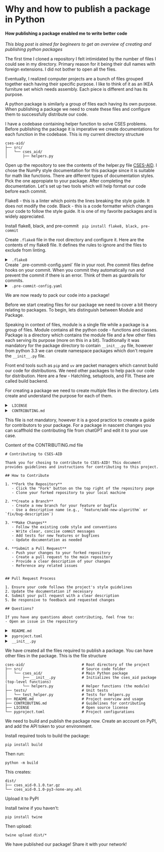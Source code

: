 # Why and how to publish a package in Python

#### How publishing a package enabled me to write better code

_This blog post is aimed for begineers to get an overview of creating and publishing python packages_

The first time I cloned a repository I felt intimidated by the number of files I could see in my directory. Primary reason for it being their dull names with foreign extensions. I did not bother to open all the files.

Eventually, I realized computer projects are a bunch of files grouped together each having their specific purpose. I like to think of it as an IKEA furniture set which needs assembly. Each piece is different and has its purpose.

A python package is similarly a group of files each having its own purpose. When publishing a package we need to create these files and configure them to successfully distribute our code.

I have a codebase containing helper function to solve CSES problems. Before publishing the package it is imperative we create documentations for each function in the codebase. This is my current directory structure

```
cses-aid/
├── src/
│   └── cses_aid/           
│       ├── helpers.py          

```
Open up the repository to see the contents of the helper.py file [CSES-AID](https://github.com/effaf/cses_aid). I chose the NumPy style documentation for this package since it is suitable for math like functions. There are different types of documentation styles. Pick the one appropiate to your package. After completing the documentation. Let's set up two tools which will help format our code before each commit. 

Flake8 - this is a linter which points the lines breaking the style guide. It does not modify the code.
Black - this is a code formatter which changes your code to follow the style guide. It is one of my favorite packages and is widely appreciated.


Install flake8, black, and pre-commit
` pip install flake8, black, pre-commit`

Create `.flake8` file in the root directory and configure it. Here are the contents of my flake8 file. It defines the rules to ignore and the files to exclude from linting.
<details>
<summary><code> .flake8 </code></summary>

```
[flake8]
ignore = E302, F401, E501, F841, F821, E226, E203
exclude = 
    .git,
    __pycache__,
    build,
    dist,
    env,
    venv,
    .venv,
    migrations,
    requirements.txt,
    .pre-commit-config.yaml,
    tests/
```
</details>
Create `.pre-commit-config.yaml` file in your root. Pre commit files define hooks on your commit. When you commit they automatically run and prevent the commit if there is an error. Think of them as guardrails for commits. 

<details>
<summary><code> .pre-commit-config.yaml</code></summary>

```
repos:
  - repo: https://github.com/psf/black
    rev: 25.1.0
    hooks:
      - id: black

  - repo: https://github.com/PyCQA/flake8
    rev: 7.1.0
    hooks:
      - id: flake8
```
</details>

We are now ready to pack our code into a package!

Before we start creating files for our package we need to cover a bit theory relating to packages. To begin, lets distinguish between Module and Package.

Speaking in context of files, module is a single file while a package is a group of files. Module contains all the python code - functions and classes. Package is a directory which contains the module file and a few other files each serving its purpose (more on this in a bit). Traditionally it was mandatory for the package directory to contain `__init__.py` file, however from python 3.3 we can create namespace packages which don't require the `__init__.py` file.

Front end tools such as `pip` and `uv` are packet managers which cannot build our code for distributions. We need other packages to help pack our code for distribution. Here are a few - Hatchling, setuptools, and Flit. These are called build backend.

For creating a package we need to create multiple files in the directory. Lets create and understand the purpose for each of them.

<details>
<summary><code> LICENSE </code></summary>
<br>

As package authors we need to choose the license for our code. There are several licenses available for open source code. You can read more on it [here](https://choosealicense.com/licenses/). For this code I am using the MIT license because it allows distribution and no modifications need not be revelead.
Contents of LICENSE file -

```
MIT License

Copyright (c) 2024 CSES-AID Contributors

Permission is hereby granted, free of charge, to any person obtaining a copy
of this software and associated documentation files (the "Software"), to deal
in the Software without restriction, including without limitation the rights
to use, copy, modify, merge, publish, distribute, sublicense, and/or sell
copies of the Software, and to permit persons to whom the Software is
furnished to do so, subject to the following conditions:

The above copyright notice and this permission notice shall be included in all
copies or substantial portions of the Software.

THE SOFTWARE IS PROVIDED "AS IS", WITHOUT WARRANTY OF ANY KIND, EXPRESS OR
IMPLIED, INCLUDING BUT NOT LIMITED TO THE WARRANTIES OF MERCHANTABILITY,
FITNESS FOR A PARTICULAR PURPOSE AND NONINFRINGEMENT. IN NO EVENT SHALL THE
AUTHORS OR COPYRIGHT HOLDERS BE LIABLE FOR ANY CLAIM, DAMAGES OR OTHER
LIABILITY, WHETHER IN AN ACTION OF CONTRACT, TORT OR OTHERWISE, ARISING FROM,
OUT OF OR IN CONNECTION WITH THE SOFTWARE OR THE USE OR OTHER DEALINGS IN THE
SOFTWARE. 
```

</details>

<details>
<summary><code> CONTRIBUTING.md </code>
<br>

This file is not mandatory, however it is a good practice to creeate a guide for contributors to your package. For a package in nascent changes you can scaffhold the contributing file from chatGPT and edit it to your use case.

Content of the CONTRIBUTING.md file

```
# Contributing to CSES-AID

Thank you for chosing to contribute to CSES-AID! This document provides guidelines and instructions for contributing to this project.

## How to Contribute

1. **Fork the Repository**
   - Click the "Fork" button on the top right of the repository page
   - Clone your forked repository to your local machine

2. **Create a Branch**
   - Create a new branch for your feature or bugfix
   - Use a descriptive name (e.g., `feature/add-new-algorithm` or `fix/bug-description`)

3. **Make Changes**
   - Follow the existing code style and conventions
   - Write clear, concise commit messages
   - Add tests for new features or bugfixes
   - Update documentation as needed

4. **Submit a Pull Request**
   - Push your changes to your forked repository
   - Create a pull request to the main repository
   - Provide a clear description of your changes
   - Reference any related issues


## Pull Request Process

1. Ensure your code follows the project's style guidelines
2. Update the documentation if necessary
4. Submit your pull request with a clear description
5. Be responsive to feedback and requested changes

## Questions?

If you have any questions about contributing, feel free to:
- Open an issue in the repository

```

</details>

<details>
<summary><code> README.md</code></summary>
<br>

Read me files provide an introduction to the package. Give the description, installation example of using the package. 
Contents of the readme.md file

```
# CSES Helper functions

This package provides utility functions for solving cses problems.

While solving CSES problems, often times we would need the same functions. This package aims to provide helper
functions to address the problem.

## Installation

pip install cses-aid

## Usage


from cses-aid import prefix_sums, sieve

print(sieve(100)) # print the first 100 prime numbers


## Contribution

    Refer to CONTRIBUTING.md for all the information

## Contact
Please create an issue or hit me up if you spot an improvement! <br>

[Email](shlok.kothari@gmail.com)

```

</details>

<details>
<summary><code> pyproject.toml </code></summary>
<br>

This is the main configuration file. Tradionally, it was required we create couple of files to configure our package. However, after PEP20 we only need to create `pyproject.toml` file and configure our package. Think of PEP20 as a new feature added to Python.
This is the file containing the information for building the package. 
Since we are using setuptools, its documentation is the best guide to follow. - [Creating pyproject.toml](https://setuptools.pypa.io/en/latest/userguide/pyproject_config.html)

This is the contents of my `pyproject.toml` file. It contains the configuration, metadata, and internal information.

```
[build-system]
requires = ["setuptools >= 77.0.3"]
build-backend = "setuptools.build_meta"

[project]
name = "cses-aid"
version = "0.0.1"
description = "A collection of helper functions for competitive programming and algorithm problem solving"
readme = "README.md"
requires-python = ">=3.8"
license = "MIT"
keywords = ["competitive-programming", "algorithms", "data-structures", "cses"]
authors = [
    { name = "Shlok Kothari" }
]
classifiers = [
    "Development Status :: 3 - Alpha",
    "Intended Audience :: Education",
    "License :: OSI Approved :: MIT License",
    "Topic :: Education",
    "Topic :: Software Development :: Libraries :: Python Modules",
]

[project.urls]
"Homepage" = "https://github.com/effaf/cses-aid"
"Documentation" = "https://github.com/effaf/cses-aid#readme"

[tool.pytest.ini_options]
testpaths = ["src/cses-aid/tests"]
python_files = ["test_*.py"]
addopts = "-v --cov=src/cses-aid --cov-report=term-missing"

[tool.black]
line-length = 88
target-version = ['py38']
include = '\.pyi?$'
```

</details>

<details>
<summary><code> __init__.py </code></summary>
<br>

This file is at the same level of our module. As mentioned earlier this file is not required in namespace packages.

- The `__init__.py` file turns a directory into a Python package.

- It runs when you import the package.

- You can use it to:

  - Expose certain functions/classes at the top level of your package.

  - Run initialization code (e.g., setup logging, imports, etc.).

  - Control what gets imported with wildcard imports (from my_package import *) using the __all__ list.

If you don’t include specific imports in `__init__.py`, you’ll have to import modules directly. For example

1. Without importing modules in `__init__.py`

```
import my_package

my_package.module_a.func_a()  # You need to access functions via their module names.
my_package.module_b.func_b()  

```

2. Importing modules inside `__init__.py`

Modify `__init__.py`

```
from .module_a import func_a
from .module_b import func_b
```

Now you can do:

```
import my_package

my_package.func_a()  # Works directly
my_package.func_b()  
```
- Functions are pulled up into the package’s namespace using from .module_x import func_x.

- No need to specify the module.

It is a good practice to avoid “polluting” your namespace by importing too much into `__init__.py` — only expose what’s necessary. While importing other packages it is recommended to import specific functions and not the whole package for the same reasons. 

We can also talk about the concept in context of top-level functions. Top level functions are accessible directly from the package’s root namespace.

Think of it this way:
```
# Top-level:
from my_package import func_a
func_a()

# Not top-level:
from my_package.module_a import func_a
```
So when you say "top-level functions", you mean:

- Functions that are exposed directly through the package, without drilling into submodules.

To make a function top-level, you pull it up via `__init__.py`:

```
# __init__.py
from .module_a import func_a
```
This adds func_a to my_package's namespace.

We can use `__all__` to control what gets imported using *

If someone uses:
```
from my_package import *

```
You can control what gets imported using `__all__`:

```
# __init__.py
from .module_a import func_a
__all__ = ["func_a"]
```
Otherwise, nothing gets imported by default with wildcard imports

I want to pull up all the functions in module to top level and make all of them available using the wildcard (*). Here are the contents of the file

```
from .helpers import (
    binary_search,
    prefix_sums,
    is_palindrome,
    fast_input,
    sieve,
    gcd,
    bfs,
    dfs,
    count_bits,
    mod_exp    
)

__all__ = ["binary_search",
    "prefix_sums",
    "is_palindrome",
    "fast_input",
    "sieve",
    "gcd",
    "bfs",
    "dfs",
    "count_bits",
    "mod_exp"]

```
</details>

We have created all the files required to publish a package. You can have other files in the package. This is the file structure

```
cses-aid/                          # Root directory of the project
├── src/                           # Source code folder
│   └── cses_aid/                  # Main Python package
│       ├── __init__.py            # Initializes the cses_aid package (top-level functions)
│       └── helpers.py             # Helper functions (the module)
├── tests/                         # Unit tests
│   └── test_helper.py             # Tests for helpers.py
├── README.md                      # Project overview and usage
├── CONTRIBUTING.md                # Guidelines for contributing
├── LICENSE                        # Open source license
└── pyproject.toml                 # Project configurations
```

We need to build and publish the package now. Create an account on PyPI, and add the API token to your environment.

Install required tools to build the package:

```
pip install build
```

Then run:
```
python -m build
```

This creates:

```
dist/
├── cses_aid-0.1.0.tar.gz
└── cses_aid-0.1.0-py3-none-any.whl
```

Upload it to PyPI

Install twine if you haven’t:

```
pip install twine

```
Then upload:
```
twine upload dist/*
```

We have published our package! Share it with your network!
